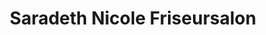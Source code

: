 ---
title: "Saradeth Nicole Friseursalon"
url: /bockenem/saradeth-nicole-friseursalon/
shop: Friseur
---